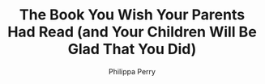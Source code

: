 ---
title: "The Book You Wish Your Parents Had Read (and Your Children Will Be Glad That You Did)"
author: "Philippa Perry"
isbn: ""
isbn13: ""
rating: "3"
publisher: "Penguin"
pages: "240"
publishYear: "2020"
read: "2019"
goodreads_id: "42348818"
---